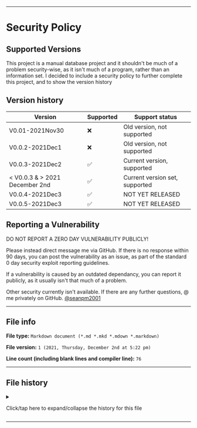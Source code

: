 
***

# Security Policy

## Supported Versions

This project is a manual database project and it shouldn't be much of a problem security-wise, as it isn't much of a program, rather than an information set. I decided to include a security policy to further complete this project, and to show the version history

## Version history

| Version | Supported          | Support status |
| ------- | ------------------ |-----------------|
| V0.01-2021Nov30   | :x: | Old version, not supported |
| V0.0.2-2021Dec1   | :x: | Old version, not supported |
| V0.0.3-2021Dec2    | :white_check_mark: | Current version, supported |
| < V0.0.3 & > 2021 December 2nd   | :white_check_mark:                | Current version set, supported |
| V0.0.4-2021Dec3    | :white_check_mark: | NOT YET RELEASED |
| V0.0.5-2021Dec3    | :white_check_mark: | NOT YET RELEASED |

## Reporting a Vulnerability

DO NOT REPORT A ZERO DAY VULNERABILITY PUBLICLY!

Please instead direct message me via GitHub. If there is no response within 90 days, you can post the vulnerability as an issue, as part of the standard 0 day security exploit reporting guidelines.

If a vulnerability is caused by an outdated dependancy, you can report it publicly, as it usually isn't that much of a problem.

Other security currently isn't available. If there are any further questions, @ me privately on GitHub. [@seanpm2001](https://github.com/seanpm2001/)

***

## File info

**File type:** `Markdown document (*.md *.mkd *.mdown *.markdown)`

**File version:** `1 (2021, Thursday, December 2nd at 5:22 pm)`

**Line count (including blank lines and compiler line):** `76`

***

## File history

<details><summary><p>Click/tap here to expand/collapse the history for this file</p></summary>

**Version 1 (2021, Thursday, Decemnber 2nd at 5:22 pm)**

> Changes:

> * Started the file

> * Added the supported versions section

> * Added the version history section (accounting for the first 3 versions)

> * Added the reporting a vulnerability section

> * Added the file info section

> * Added the file history section

> * No other changes in version 1

**Version 2 (Coming soon)**

> Changes:

> * Coming soon

> * No other changes in version 6

</details>

***
